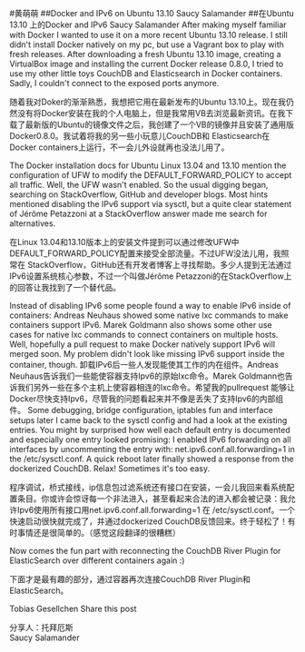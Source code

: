 ﻿#黄萌萌
##Docker and IPv6 on Ubuntu 13.10   Saucy  Salamander
##在Ubuntu 13.10 上的Docker and IPv6  Saucy  Salamander
  After making myself familiar with Docker I wanted to use it on a more recent Ubuntu 13.10 release. I still didn't install Docker natively on my pc, but use a Vagrant box to play with fresh releases. After downloading a fresh Ubuntu 13.10 image, creating a VirtualBox image and installing the current Docker release 0.8.0, I tried to use my other little toys CouchDB and Elasticsearch in Docker containers. Sadly, I couldn't connect to the exposed ports anymore.

  随着我对Doker的渐渐熟悉，我想把它用在最新发布的Ubuntu 13.10上。现在我仍然没有将Docker安装在我的个人电脑上，但是我常用VB去浏览最新资讯。在我下载了最新版的Ubuntu的镜像文件之后，我创建了一个VB的镜像并且安装了通用版Docker0.8.0。我试着将我的另一些小玩意儿CouchDB和 Elasticsearch在Docker containers上运行，不一会儿外设就再也没法儿用了。

  The Docker installation docs for Ubuntu Linux 13.04 and 13.10 mention the configuration of UFW to modify the DEFAULT_FORWARD_POLICY to accept all traffic. Well, the UFW wasn't enabled. So the usual digging began, searching on StackOverflow, GitHub and developer blogs. Most hints mentioned disabling the IPv6 support via sysctl, but a quite clear statement of Jérôme Petazzoni at a StackOverflow answer made me search for alternatives.

  在Linux 13.04和13.10版本上的安装文件提到可以通过修改UFW中DEFAULT_FORWARD_POLICY配置来接受全部流量。不过UFW没法儿用，我照常在 StackOverflow，GitHub还有开发者博客上寻找帮助。多少人提到无法通过IPv6设置系统核心参数，不过一个叫做Jérôme Petazzoni的在StackOverflow上的回答让我找到了一个替代品。

  Instead of disabling IPv6 some people found a way to enable IPv6 inside of containers: Andreas Neuhaus showed some native lxc commands to make containers support IPv6. Marek Goldmann also shows some other use cases for native lxc commands to connect containers on multiple hosts. Well, hopefully a pull request to make Docker natively support IPv6 will merged soon. My problem didn't look like missing IPv6 support inside the container, though.
  卸载IPv6后一些人发现能使其工作的内在组件。Andreas Neuhaus告诉我们一些能使容器支持Ipv6的原始Ixc命令。Marek Goldmann也告诉我们另外一些在多个主机上使容器相连的Ixc命令。希望我的pullrequest 能够让Docker尽快支持Ipv6，尽管我的问题看起来并不像是丢失了支持Ipv6的内部组件。
  Some debugging, bridge configuration, iptables fun and interface setups later I came back to the sysctl config and had a look at the existing entries. You might by surprised how well each default entry is documented and especially one entry looked promising: I enabled IPv6 forwarding on all interfaces by uncommenting the entry with: net.ipv6.conf.all.forwarding=1 in the /etc/sysctl.conf. A quick reboot later finally showed a response from the dockerized CouchDB. Relax! Sometimes it's too easy.

  程序调试，桥式接线，ip信息包过滤系统还有接口在安装，一会儿我回来看系统配置条目。你或许会惊讶每一个非法进入，甚至看起来合法的进入都会被记录：我允许Ipv6使用所有接口用net.ipv6.conf.all.forwarding=1 在 /etc/sysctl.conf。一个快速启动很快就完成了，并通过dockerized CouchDB反馈回来。终于轻松了！有时事情还是很简单的。（感觉这段翻译的很糟糕）

  Now comes the fun part with reconnecting the CouchDB River Plugin for ElasticSearch over different containers again :)

  下面才是最有趣的部分，通过容器再次连接CouchDB River Plugin和ElasticSearch。

  Tobias Gesellchen
  Share this post

  分享人：托拜厄斯  
  Saucy  Salamander 